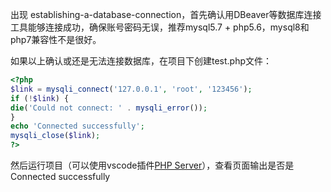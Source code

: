 出现 establishing-a-database-connection，首先确认用DBeaver等数据库连接工具能够连接成功，确保账号密码无误，推荐mysql5.7 + php5.6，mysql8和php7兼容性不是很好。

如果以上确认或还是无法连接数据库，在项目下创建test.php文件：

```php
<?php
$link = mysqli_connect('127.0.0.1', 'root', '123456');
if (!$link) {
die('Could not connect: ' . mysqli_error());
}
echo 'Connected successfully';
mysqli_close($link);
?>
```

然后运行项目（可以使用vscode插件[PHP Server](https://marketplace.visualstudio.com/items?itemName=brapifra.phpserver)），查看页面输出是否是Connected successfully
